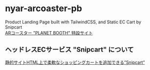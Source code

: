 # nyar-arcoaster-pb
Product Landing Page built with TailwindCSS, and Static EC Cart by Snipcart  
[ARコースター "PLANET BOOTH" 特設サイト](http://pb.nyar835.com)

## ヘッドレスECサービス "Snipcart" について
[静的サイトHTML上で柔軟なショッピングカートを追加できる”Snipcart”](https://scr.marketing-wizard.biz/ec/snipcart-install)
